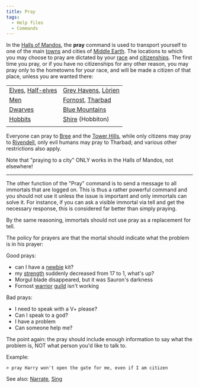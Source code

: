 ```yaml
---
title: Pray
tags:
  - Help files
  - Commands
---
```

In the [Halls of Mandos](Halls_of_Mandos "wikilink"), the **pray**
command is used to transport yourself to one of the main
[towns](town "wikilink") and cities of [Middle
Earth](Middle_Earth "wikilink"). The locations to which you may choose
to pray are dictated by your [race](race "wikilink") and
[citizenships](citizen "wikilink"). The first time you pray, or if you
have no citizenships for any other reason, you may pray only to the
hometowns for your race, and will be made a citizen of that place,
unless you are wanted there:

|                                                            |                                                                        |
|------------------------------------------------------------|------------------------------------------------------------------------|
| [Elves](Elf "wikilink"), [Half-elves](Half-elf "wikilink") | [Grey Havens](Grey_Havens "wikilink"), [Lòrien](Lothlórien "wikilink") |
| [Men](Man "wikilink")                                      | [Fornost](Fornost "wikilink"), [Tharbad](Tharbad "wikilink")           |
| [Dwarves](Dwarf "wikilink")                                | [Blue Mountains](Blue_Mountains "wikilink")                            |
| [Hobbits](Hobbit "wikilink")                               | [Shire](Shire "wikilink") (Hobbiton)                                   |
|                                                            |                                                                        |

Everyone can pray to [Bree](Bree "wikilink") and the [Tower
Hills](Tower_Hills "wikilink"), while only citizens may pray to
[Rivendell](Rivendell "wikilink"), only evil humans may pray to Tharbad;
and various other restrictions also apply.

Note that "praying to a city" ONLY works in the Halls of Mandos, not
elsewhere!

------------------------------------------------------------------------

The other function of the "Pray" command is to send a message to all
immortals that are logged on. This is thus a rather powerful command and
you should not use it unless the issue is important and only immortals
can solve it. For instance, if you can ask a visible immortal via tell
and get the necessary response, this is considered far better than
simply praying.

By the same reasoning, immortals should not use pray as a replacement
for tell.

The policy for prayers are that the mortal should indicate what the
problem is in his prayer:

Good prays:

- can I have a [newbie](newbie "wikilink") kit?
- my [strength](strength "wikilink") suddenly decreased from 17 to 1,
  what's up?
- Morgul blade disappeared, but it was Sauron's darkness
- Fornost [warrior](warrior "wikilink") [guild](guild "wikilink") isn't
  working

Bad prays:

- I need to speak with a V+ please?
- Can I speak to a god?
- I have a problem
- Can someone help me?

The point again: the pray should include enough information to say what
the problem is, NOT what person you'd like to talk to.

Example:

`> pray Harry won't open the gate for me, even if I am citizen`

See also: [Narrate](Narrate "wikilink"), [Sing](Sing "wikilink")
